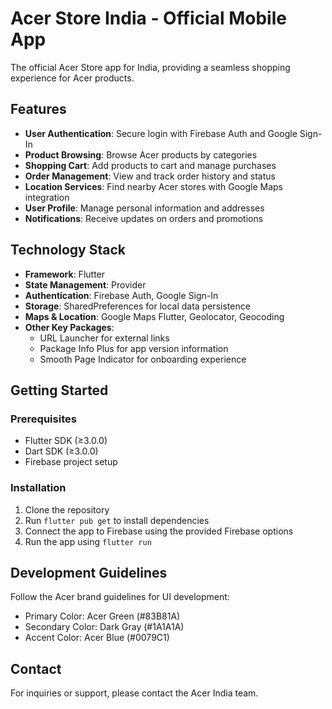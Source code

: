 # Acer Store India - Official Mobile App

The official Acer Store app for India, providing a seamless shopping experience for Acer products.

## Features

- **User Authentication**: Secure login with Firebase Auth and Google Sign-In
- **Product Browsing**: Browse Acer products by categories
- **Shopping Cart**: Add products to cart and manage purchases
- **Order Management**: View and track order history and status
- **Location Services**: Find nearby Acer stores with Google Maps integration
- **User Profile**: Manage personal information and addresses
- **Notifications**: Receive updates on orders and promotions

## Technology Stack

- **Framework**: Flutter
- **State Management**: Provider
- **Authentication**: Firebase Auth, Google Sign-In
- **Storage**: SharedPreferences for local data persistence
- **Maps & Location**: Google Maps Flutter, Geolocator, Geocoding
- **Other Key Packages**:
  - URL Launcher for external links
  - Package Info Plus for app version information
  - Smooth Page Indicator for onboarding experience

## Getting Started

### Prerequisites
- Flutter SDK (≥3.0.0)
- Dart SDK (≥3.0.0)
- Firebase project setup

### Installation
1. Clone the repository
2. Run `flutter pub get` to install dependencies
3. Connect the app to Firebase using the provided Firebase options
4. Run the app using `flutter run`

## Development Guidelines

Follow the Acer brand guidelines for UI development:
- Primary Color: Acer Green (#83B81A)
- Secondary Color: Dark Gray (#1A1A1A)
- Accent Color: Acer Blue (#0079C1)

## Contact

For inquiries or support, please contact the Acer India team.
